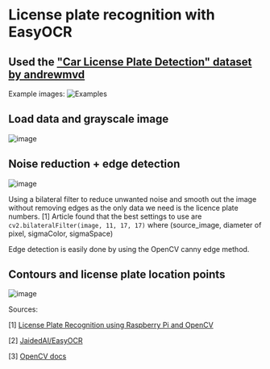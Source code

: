 # License plate recognition with EasyOCR


## Used the ["Car License Plate Detection" dataset by andrewmvd](https://www.kaggle.com/datasets/andrewmvd/car-plate-detection)
Example images:
![Examples](https://user-images.githubusercontent.com/40422650/213888623-a8072ee8-77ae-43fb-afe7-04b1e3b10f76.png)


## Load data and grayscale image
![image](https://user-images.githubusercontent.com/40422650/213888665-408791a6-88c7-4511-b472-64b50c857906.png)

## Noise reduction + edge detection
![image](https://user-images.githubusercontent.com/40422650/213938121-915ce6a2-aa78-4421-93ac-7101f99fcec3.png)

Using a bilateral filter to reduce unwanted noise and smooth out the image without removing edges as the only data we need is the licence plate numbers.
[1] Article found that the best settings to use are ```cv2.bilateralFilter(image, 11, 17, 17)``` where (source_image, diameter of pixel, sigmaColor, sigmaSpace)

Edge detection is easily done by using the OpenCV canny edge method.

## Contours and license plate location points
![image](https://user-images.githubusercontent.com/40422650/213940280-6e93a5fa-d6b3-422b-9c7a-1ddb666448c8.png)



Sources:

[1]
[License Plate Recognition using Raspberry Pi and OpenCV](https://circuitdigest.com/microcontroller-projects/license-plate-recognition-using-raspberry-pi-and-opencv)

[2]
[JaidedAI/EasyOCR](https://github.com/JaidedAI/EasyOCR)

[3]
[OpenCV docs](https://docs.opencv.org/4.x/d4/d13/tutorial_py_filtering.html)
